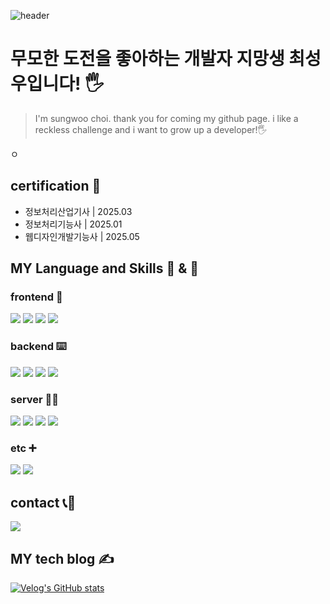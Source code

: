 ![header](https://capsule-render.vercel.app/api?type=waving&color=auto&height=300§ion=header&text=안녕하세요!&desc=hello!&fontSize=50&descSize=20&fontColor=555555&fontAlignY=30)

# 무모한 도전을 좋아하는 개발자 지망생 최성우입니다! 🖐️
>  I'm sungwoo choi. thank you for coming my github page. i like a reckless challenge and i want to grow up a developer!🖐️

ㅇ
## certification 🪪
- 정보처리산업기사 | 2025.03
- 정보처리기능사 | 2025.01
- 웹디자인개발기능사 | 2025.05

## MY Language and Skills 💬 & 🔧
### frontend 🎨
<img src="https://img.shields.io/badge/html5-E34F26?&style=for-the-badge&logo=html5&logoColor=white" /> <img src="https://img.shields.io/badge/css-1572B6?&style=for-the-badge&logo=css3&logoColor=white" /> <img src="https://img.shields.io/badge/javascript-F7DF1E?&style=for-the-badge&logo=javascript&logoColor=white" /> <img src="https://img.shields.io/badge/react-61DAFB?&style=for-the-badge&logo=react&logoColor=white" /> 
### backend ⌨️
<img src="https://img.shields.io/badge/php-777BB4?&style=for-the-badge&logo=php&logoColor=white" /> <img src="https://img.shields.io/badge/MYSQL-4479A1?&style=for-the-badge&logo=MYSQL&logoColor=white" /> <img src="https://img.shields.io/badge/node.js-5FA04E?&style=for-the-badge&logo=node.js&logoColor=white" /> <img src="https://img.shields.io/badge/jsp-FF6600?&style=for-the-badge&logo=jsp&logoColor=white" />
### server 🧑‍💻
<img src="https://img.shields.io/badge/linux-FCC624?&style=for-the-badge&logo=linux&logoColor=white" /> <img src="https://img.shields.io/badge/Ubuntu-E95420?&style=for-the-badge&logo=Ubuntu&logoColor=white" /> <img src="https://img.shields.io/badge/Docker-2496ED?&style=for-the-badge&logo=Docker&logoColor=white" /> <img src="https://img.shields.io/badge/virtualbox-2F61B4?&style=for-the-badge&logo=virtualbox&logoColor=white" />
### etc ➕
<img src="https://img.shields.io/badge/Git-F05032?&style=for-the-badge&logo=Git&logoColor=white" /> <img src="https://img.shields.io/badge/python-3776AB?&style=for-the-badge&logo=python&logoColor=white" />

## contact 📞🤙
<a href="https://www.instagram.com/choitjddn31">
<img src="https://img.shields.io/badge/Instagram-E4405F?style=for-the-badge&logo=Instagram&logoColor=white"> 
</a>

## MY tech blog ✍️
[![Velog's GitHub stats](https://velog-readme-stats.vercel.app/api/badge?name=choitjddn0311)](https://velog.io/@choitjddn0311) 
<br>


<!-- [![Velog's GitHub stats](https://velog-readme-stats.vercel.app/api/list?name=choitjddn0311)](https://velog.io/@choitjddn0311) -->
